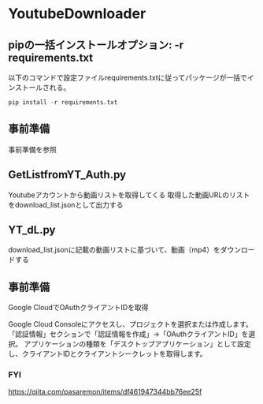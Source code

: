 # YoutubeDownloader

## pipの一括インストールオプション: -r requirements.txt
以下のコマンドで設定ファイルrequirements.txtに従ってパッケージが一括でインストールされる。
```s
pip install -r requirements.txt
```
## 事前準備
事前準備を参照

## GetListfromYT_Auth.py
Youtubeアカウントから動画リストを取得してくる
取得した動画URLのリストをdownload_list.jsonとして出力する

## YT_dL.py
download_list.jsonに記載の動画リストに基づいて、動画（mp4）をダウンロードする

## 事前準備
Google CloudでOAuthクライアントIDを取得

Google Cloud Consoleにアクセスし、プロジェクトを選択または作成します。
「認証情報」セクションで「認証情報を作成」→「OAuthクライアントID」を選択。
アプリケーションの種類を「デスクトップアプリケーション」として設定し、クライアントIDとクライアントシークレットを取得します。

### FYI
https://qiita.com/pasaremon/items/df461947344bb76ee25f

